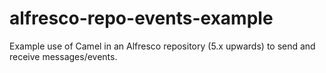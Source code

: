 # alfresco-repo-events-example

Example use of Camel in an Alfresco repository (5.x upwards) to send and receive messages/events.
